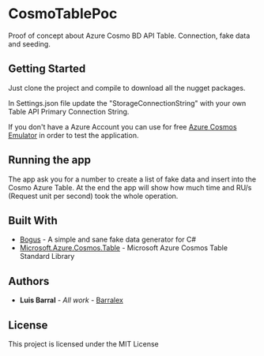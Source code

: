 # CosmoTablePoc
Proof of concept about Azure Cosmo BD API Table. Connection, fake data and seeding.

## Getting Started
Just clone the project and compile to download all the nugget packages.

In Settings.json file update the "StorageConnectionString" with your own Table API Primary Connection String.

If you don't have a Azure Account you can use for free [Azure Cosmos Emulator](https://aka.ms/cosmosdb-emulator) in order to test the application.

## Running the app

The app ask you for a number to create a list of fake data and insert into the Cosmo Azure Table. At the end the app will show how much time and 
RU/s (Request unit per second) took the whole operation.

## Built With

* [Bogus](https://github.com/bchavez/Bogus) - A simple and sane fake data generator for C#
* [Microsoft.Azure.Cosmos.Table](https://www.nuget.org/packages/Microsoft.Azure.Cosmos.Table) - Microsoft Azure Cosmos Table Standard Library

## Authors

* **Luis Barral** - *All work* - [Barralex](https://github.com/Barralex)

## License

This project is licensed under the MIT License
